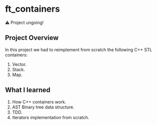 # ft_containers

:warning: Project ungoing!

## Project Overview

In this project we had to reimplement from scratch the following C++ STL containers:

1. Vector.
2. Stack.
3. Map.

## What I learned

1. How C++ containers work.
2. AST Binary tree data structure.
3. TDD.
4. Iterators implementation from scratch.

